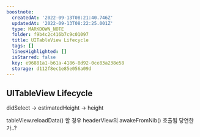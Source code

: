 ```yaml
---
boostnote:
  createdAt: '2022-09-13T08:21:40.746Z'
  updatedAt: '2022-09-13T08:22:25.001Z'
  type: MARKDOWN_NOTE
  folder: f9b4c2c416b7c9c01097
  title: UITableView Lifecycle
  tags: []
  linesHighlighted: []
  isStarred: false
  key: e96881a1-b61a-4186-8d92-0ce83a238e58
  storage: d112f8ec1e85e056a09d
---
```


UITableView Lifecycle
---
didSelect -> estimatedHeight -> height

tableView.reloadData() 할 경우 headerView의 awakeFromNib() 호출됨
당연한가..?